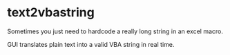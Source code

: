 # text2vbastring

Sometimes you just need to hardcode a really long string in an excel macro.

GUI translates plain text into a valid VBA string in real time.

